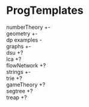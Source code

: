# ProgTemplates
numberTheory +- <br>
geometry +- <br>
dp examples - <br>
graphs +- <br>
dsu +? <br>
lca +? <br>
flowNetwork +? <br>
strings +- <br>
trie +? <br>
gameTheory +? <br>
segtree +? <br>
treap +?